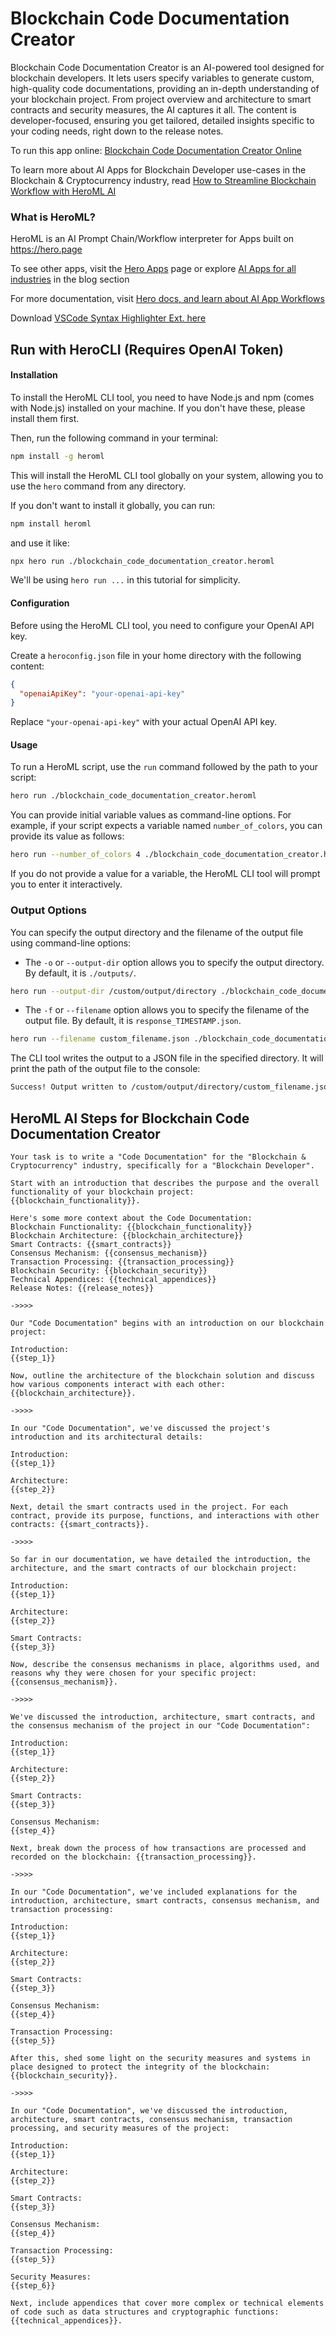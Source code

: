 # Blockchain Code Documentation Creator

Blockchain Code Documentation Creator is an AI-powered tool designed for blockchain developers. It lets users specify variables to generate custom, high-quality code documentations, providing an in-depth understanding of your blockchain project. From project overview and architecture to smart contracts and security measures, the AI captures it all. The content is developer-focused, ensuring you get tailored, detailed insights specific to your coding needs, right down to the release notes.

To run this app online: [Blockchain Code Documentation Creator Online](https://hero.page/app/blockchain-code-documentation-creator-ai-powered-blockchain-code-documenter/DxCRxEU5lEjV5Ho5sLCZ)

To learn more about AI Apps for Blockchain Developer use-cases in the Blockchain & Cryptocurrency industry, read [How to Streamline Blockchain Workflow with HeroML AI](https://hero.page/blog/ai/blockchain-and-cryptocurrency/how-to-streamline-blockchain-workflow-with-heroml-ai/170751)

### What is HeroML?
HeroML is an AI Prompt Chain/Workflow interpreter for Apps built on https://hero.page 

To see other apps, visit the [Hero Apps](https://hero.page/apps) page or explore [AI Apps for all industries](https://hero.page/blog) in the blog section

For more documentation, visit [Hero docs, and learn about AI App Workflows](https://hero.page/tutorials/introduction-to-heroml)

Download [VSCode Syntax Highlighter Ext. here](https://marketplace.visualstudio.com/items?itemName=hero-page.heroml)

## Run with HeroCLI (Requires OpenAI Token)

#### Installation

To install the HeroML CLI tool, you need to have Node.js and npm (comes with Node.js) installed on your machine. If you don't have these, please install them first. 

Then, run the following command in your terminal:

```bash
npm install -g heroml
```

This will install the HeroML CLI tool globally on your system, allowing you to use the `hero` command from any directory.

If you don't want to install it globally, you can run:

```bash
npm install heroml
```

and use it like:

```bash
npx hero run ./blockchain_code_documentation_creator.heroml
```

We'll be using `hero run ...` in this tutorial for simplicity.

#### Configuration

Before using the HeroML CLI tool, you need to configure your OpenAI API key. 

Create a `heroconfig.json` file in your home directory with the following content:

```json
{
  "openaiApiKey": "your-openai-api-key"
}
```

Replace `"your-openai-api-key"` with your actual OpenAI API key.

#### Usage

To run a HeroML script, use the `run` command followed by the path to your script:

```bash
hero run ./blockchain_code_documentation_creator.heroml
```

You can provide initial variable values as command-line options. For example, if your script expects a variable named `number_of_colors`, you can provide its value as follows:

```bash
hero run --number_of_colors 4 ./blockchain_code_documentation_creator.heroml
```

If you do not provide a value for a variable, the HeroML CLI tool will prompt you to enter it interactively.

### Output Options

You can specify the output directory and the filename of the output file using command-line options:

- The `-o` or `--output-dir` option allows you to specify the output directory. By default, it is `./outputs/`.

```bash
hero run --output-dir /custom/output/directory ./blockchain_code_documentation_creator.heroml
```

- The `-f` or `--filename` option allows you to specify the filename of the output file. By default, it is `response_TIMESTAMP.json`.

```bash
hero run --filename custom_filename.json ./blockchain_code_documentation_creator.heroml
```

The CLI tool writes the output to a JSON file in the specified directory. It will print the path of the output file to the console:

```bash
Success! Output written to /custom/output/directory/custom_filename.json
```


## HeroML AI Steps for Blockchain Code Documentation Creator
```
Your task is to write a "Code Documentation" for the "Blockchain & Cryptocurrency" industry, specifically for a "Blockchain Developer". 

Start with an introduction that describes the purpose and the overall functionality of your blockchain project: {{blockchain_functionality}}.

Here's some more context about the Code Documentation:
Blockchain Functionality: {{blockchain_functionality}}
Blockchain Architecture: {{blockchain_architecture}}
Smart Contracts: {{smart_contracts}}
Consensus Mechanism: {{consensus_mechanism}}
Transaction Processing: {{transaction_processing}}
Blockchain Security: {{blockchain_security}}
Technical Appendices: {{technical_appendices}}
Release Notes: {{release_notes}}

->>>>

Our "Code Documentation" begins with an introduction on our blockchain project:

Introduction:
{{step_1}}

Now, outline the architecture of the blockchain solution and discuss how various components interact with each other: {{blockchain_architecture}}.

->>>>

In our "Code Documentation", we've discussed the project's introduction and its architectural details:

Introduction:
{{step_1}}

Architecture:
{{step_2}}

Next, detail the smart contracts used in the project. For each contract, provide its purpose, functions, and interactions with other contracts: {{smart_contracts}}.

->>>>

So far in our documentation, we have detailed the introduction, the architecture, and the smart contracts of our blockchain project:

Introduction:
{{step_1}}

Architecture:
{{step_2}}

Smart Contracts:
{{step_3}}

Now, describe the consensus mechanisms in place, algorithms used, and reasons why they were chosen for your specific project: {{consensus_mechanism}}.

->>>>

We've discussed the introduction, architecture, smart contracts, and the consensus mechanism of the project in our "Code Documentation":

Introduction:
{{step_1}}

Architecture:
{{step_2}}

Smart Contracts:
{{step_3}}

Consensus Mechanism:
{{step_4}}

Next, break down the process of how transactions are processed and recorded on the blockchain: {{transaction_processing}}.

->>>>

In our "Code Documentation", we've included explanations for the introduction, architecture, smart contracts, consensus mechanism, and transaction processing:

Introduction:
{{step_1}}

Architecture:
{{step_2}}

Smart Contracts:
{{step_3}}

Consensus Mechanism:
{{step_4}}

Transaction Processing:
{{step_5}}

After this, shed some light on the security measures and systems in place designed to protect the integrity of the blockchain: {{blockchain_security}}.

->>>>

In our "Code Documentation", we've discussed the introduction, architecture, smart contracts, consensus mechanism, transaction processing, and security measures of the project:

Introduction:
{{step_1}}

Architecture:
{{step_2}}

Smart Contracts:
{{step_3}}

Consensus Mechanism:
{{step_4}}

Transaction Processing:
{{step_5}}

Security Measures:
{{step_6}}

Next, include appendices that cover more complex or technical elements of code such as data structures and cryptographic functions: {{technical_appendices}}.


```

